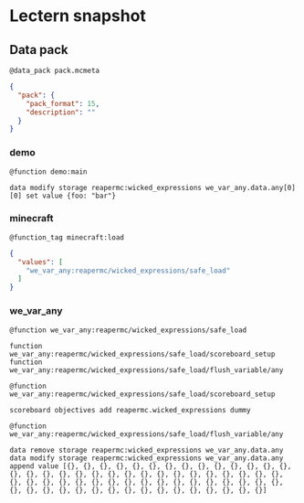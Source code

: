 # Lectern snapshot

## Data pack

`@data_pack pack.mcmeta`

```json
{
  "pack": {
    "pack_format": 15,
    "description": ""
  }
}
```

### demo

`@function demo:main`

```mcfunction
data modify storage reapermc:wicked_expressions we_var_any.data.any[0][0] set value {foo: "bar"}
```

### minecraft

`@function_tag minecraft:load`

```json
{
  "values": [
    "we_var_any:reapermc/wicked_expressions/safe_load"
  ]
}
```

### we_var_any

`@function we_var_any:reapermc/wicked_expressions/safe_load`

```mcfunction
function we_var_any:reapermc/wicked_expressions/safe_load/scoreboard_setup
function we_var_any:reapermc/wicked_expressions/safe_load/flush_variable/any
```

`@function we_var_any:reapermc/wicked_expressions/safe_load/scoreboard_setup`

```mcfunction
scoreboard objectives add reapermc.wicked_expressions dummy
```

`@function we_var_any:reapermc/wicked_expressions/safe_load/flush_variable/any`

```mcfunction
data remove storage reapermc:wicked_expressions we_var_any.data.any
data modify storage reapermc:wicked_expressions we_var_any.data.any append value [{}, {}, {}, {}, {}, {}, {}, {}, {}, {}, {}, {}, {}, {}, {}, {}, {}, {}, {}, {}, {}, {}, {}, {}, {}, {}, {}, {}, {}, {}, {}, {}, {}, {}, {}, {}, {}, {}, {}, {}, {}, {}, {}, {}, {}, {}, {}, {}, {}, {}, {}, {}, {}, {}, {}, {}, {}, {}, {}, {}, {}, {}, {}, {}]
```
